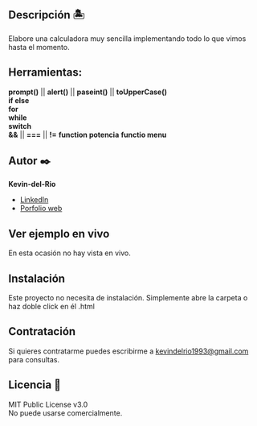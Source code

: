 ## Descripción 🏝

Elabore una calculadora muy sencilla implementando todo lo que vimos hasta el momento.  
## Herramientas:   
**prompt()** || **alert()** || **paseint()** || **toUpperCase()**  
**if else**  
**for**  
**while**  
**switch**  
**&&** || **===** || **!=** 
**function potencia**
**functio menu**

## Autor ✒️
**Kevin-del-Rio**

* [LinkedIn](https://www.linkedin.com/in/kdelrio/)
* [Porfolio web]()

## Ver ejemplo en vivo 
En esta ocasión no hay vista en vivo.

## Instalación 
Este proyecto no necesita de instalación. Simplemente abre la carpeta o haz doble click en él .html
  
## Contratación
Si quieres contratarme puedes escribirme a kevindelrio1993@gmail.com para consultas.

## Licencia 📄
MIT Public License v3.0  
No puede usarse comercialmente.
